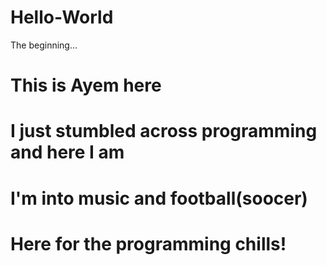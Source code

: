 # Hello-World
The beginning...
# This is Ayem here
# I just stumbled across programming and here I am
# I'm into music and football(soocer)
# Here for the programming chills!
